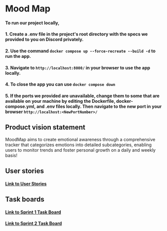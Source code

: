 # Mood Map


#### To run our project locally, 
#### 1. Create a .env file in the project's root directory with the specs we provided to you on Discord privately.
#### 2. Use the command ```docker compose up --force-recreate --build -d``` to run the app.
#### 3. Navigate to ```http://localhost:8000/``` in your browser to use the app locally. 
#### 4. To close the app you can use ```docker compose down``` 
#### 5. If the ports we provided are unavailable, change them to some that are available on your machine by editing the Dockerfile, docker-compose.yml, and .env files locally. Then navigate to the new port in your browser ```http://localhost:<NewPortNumber>/```


## Product vision statement

MoodMap aims to create emotional awareness through a comprehensive tracker that categorizes emotions into detailed subcategories, enabling users to monitor trends and foster personal growth on a daily and weekly basis!

## User stories

#### [Link to User Stories](https://github.com/software-students-spring2024/2-web-app-exercise-team-11/issues)

## Task boards

#### [Link to Sprint 1 Task Board](https://github.com/orgs/software-students-spring2024/projects/5/views/1)
#### [Link to Sprint 2 Task Board](https://github.com/orgs/software-students-spring2024/projects/46/views/1)

